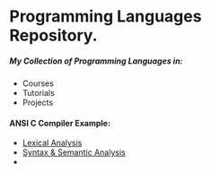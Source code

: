 <h1>Programming Languages Repository.</h1>

<h5> My Collection of Programming Languages in: </h5>

* Courses
* Tutorials
* Projects

<h4>ANSI C Compiler Example:</h4>
<ul>
  <li><a href="http://www.quut.com/c/ANSI-C-grammar-l-2011.html">Lexical Analysis</a></li>
  <li><a href="http://www.quut.com/c/ANSI-C-grammar-y.html#argument_expression_list"> Syntax & Semantic Analysis </a> </li>
  <li> </li>
</ul>
